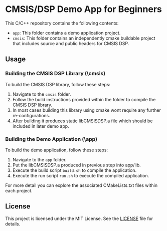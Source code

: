 # CMSIS/DSP Demo App for Beginners

This C/C++ repository contains the following contents:

- `app`: This folder contains a demo application project.
- `cmsis`: This folder contains an independently cmake buildable project that includes source and public headers for CMSIS DSP.

## Usage

### Building the CMSIS DSP Library (\cmsis)
To build the CMSIS DSP library, follow these steps:

1. Navigate to the `cmsis` folder.
2. Follow the build instructions provided within the folder to compile the CMSIS DSP library.
3. In most cases building this library using cmake wont require any further re-configurations.
4. After building it produces static libCMSISDSP.a file which should be included in later demo app.

### Building the Demo Application (\app)
To build the demo application, follow these steps:

1. Navigate to the `app` folder.
2. Put the libCMSISDSP.a produced in previous step into app/lib.
3. Execute the build script `build.sh` to compile the application.
4. Execute the run script `run.sh` to execute the compiled application.

For more detail you can explore the associated CMakeLists.txt files within each project.

## License

This project is licensed under the MIT License. See the [LICENSE](LICENSE) file for details.

